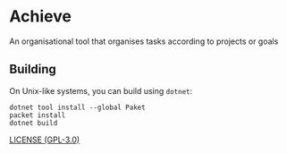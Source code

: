 # Achieve

An organisational tool that organises tasks according to projects or goals

## Building

On Unix-like systems, you can build using `dotnet`:

```shell
dotnet tool install --global Paket
packet install
dotnet build
```

[LICENSE (GPL-3.0)](./LICENSE.md)
